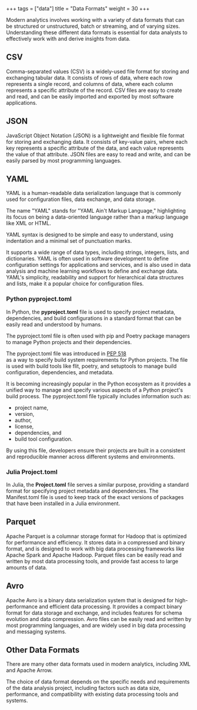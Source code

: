 +++
tags = ["data"]
title = "Data Formats"
weight = 30
+++

Modern analytics involves working with a variety of data formats that can be structured or unstructured, batch or streaming, and of varying sizes. Understanding these different data formats is essential for data analysts to effectively work with and derive insights from data.

## CSV

Comma-separated values (CSV) is a widely-used file format for storing and exchanging tabular data. It consists of rows of data, where each row represents a single record, and columns of data, where each column represents a specific attribute of the record. CSV files are easy to create and read, and can be easily imported and exported by most software applications.

## JSON

JavaScript Object Notation (JSON) is a lightweight and flexible file format for storing and exchanging data. It consists of key-value pairs, where each key represents a specific attribute of the data, and each value represents the value of that attribute. JSON files are easy to read and write, and can be easily parsed by most programming languages.

## YAML

YAML is a human-readable data serialization language that is commonly used for configuration files, data exchange, and data storage. 

The name "YAML" stands for "YAML Ain't Markup Language," 
highlighting its focus on being a data-oriented language 
rather than a markup language like XML or HTML. 

YAML syntax is designed to be simple and easy to understand, 
using indentation and a minimal set of punctuation marks. 

It supports a wide range of data types, including strings, integers, 
lists, and dictionaries. 
YAML is often used in software development to define configuration settings 
for applications and services, 
and is also used in data analysis and machine learning workflows 
to define and exchange data. 
YAML's simplicity, readability and 
support for hierarchical data structures and lists, 
make it a popular choice for configuration files.

### Python pyproject.toml

In Python, the **pyproject.toml** file is used to specify project 
metadata, dependencies, and build configurations 
in a standard format that can be easily read and understood by humans. 

The pyproject.toml file is often used with pip and Poetry 
package managers to manage Python projects and their dependencies. 

The pyproject.toml file was introduced in 
[PEP 518](https://peps.python.org/pep-0518/)  
as a way to specify build system requirements for Python projects. 
The file is used with build tools like flit, poetry, and setuptools 
to manage build configuration, dependencies, and metadata.

It is becoming increasingly popular in the Python ecosystem 
as it provides a unified way to manage and 
specify various aspects of a Python project's build process. 
The pyproject.toml file typically includes information such as:

- project name, 
- version, 
- author, 
- license, 
- dependencies, and 
- build tool configuration. 

By using this file, developers ensure their projects
 are built in a consistent and reproducible manner 
 across different systems and environments.

### Julia Project.toml

In Julia, the **Project.toml** file serves a similar purpose, 
providing a standard format for specifying project metadata and dependencies. 
The Manifest.toml file is used to keep track of the 
exact versions of packages that have been installed in a Julia environment. 

## Parquet

Apache Parquet is a columnar storage format for Hadoop that is optimized for performance and efficiency. It stores data in a compressed and binary format, and is designed to work with big data processing frameworks like Apache Spark and Apache Hadoop. Parquet files can be easily read and written by most data processing tools, and provide fast access to large amounts of data.

## Avro

Apache Avro is a binary data serialization system that is designed for high-performance and efficient data processing. It provides a compact binary format for data storage and exchange, and includes features for schema evolution and data compression. Avro files can be easily read and written by most programming languages, and are widely used in big data processing and messaging systems.

## Other Data Formats

There are many other data formats used in modern analytics, including XML and Apache Arrow. 

The choice of data format depends on the specific needs and requirements of the data analysis project, including factors such as data size, performance, and compatibility with existing data processing tools and systems.
